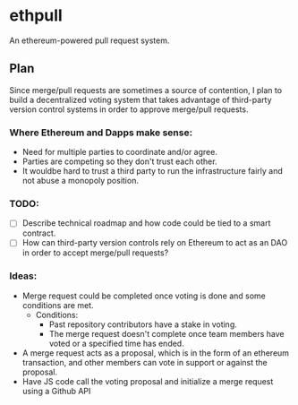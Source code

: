 # ethpull

An ethereum-powered pull request system.

## Plan

Since merge/pull requests are sometimes a source of contention, I plan to build a decentralized voting system that takes advantage of third-party version control systems in order to approve merge/pull requests.

### Where Ethereum and Dapps make sense: 
* Need for multiple parties to coordinate and/or agree.
* Parties are competing so they don't trust each other.
* It wouldbe hard to trust a third party to run the infrastructure fairly and not abuse a monopoly position.

### TODO:
- [ ] Describe technical roadmap and how code could be tied to a smart contract.
- [ ] How can third-party version controls rely on Ethereum to act as an DAO in order to accept merge/pull requests?

### Ideas: 
* Merge request could be completed once voting is done and some conditions are met.
    * Conditions:
        * Past repository contributors have a stake in voting.
        * The merge request doesn't complete once team members have voted or a specified time has ended.
* A merge request acts as a proposal, which is in the form of an ethereum transaction, and other members can vote in support or against the proposal. 
* Have JS code call the voting proposal and initialize a merge request using a Github API
